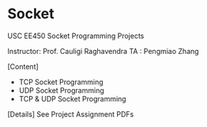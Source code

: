 # Socket

USC EE450 Socket Programming Projects

Instructor: Prof. Cauligi Raghavendra
TA        : Pengmiao Zhang

[Content]
- TCP Socket Programming
- UDP Socket Programming
- TCP & UDP Socket Programming

[Details]
See Project Assignment PDFs
